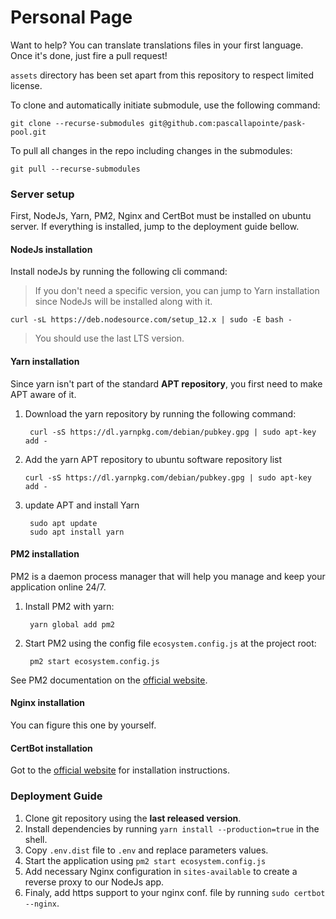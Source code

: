 # Personal Page

Want to help? You can translate translations files in your first language. Once it's done, just fire a pull request!

`assets` directory has been set apart from this repository to respect limited license.

To clone and automatically initiate submodule, use the following command:

    git clone --recurse-submodules git@github.com:pascallapointe/pask-pool.git

To pull all changes in the repo including changes in the submodules:

    git pull --recurse-submodules

### Server setup
First, NodeJs, Yarn, PM2, Nginx and CertBot must be installed on ubuntu server.
If everything is installed, jump to the deployment guide bellow.

#### NodeJs installation
Install nodeJs by running the following cli command:

>If you don't need a specific version, you can jump to Yarn installation since NodeJs will be installed along with it.

    curl -sL https://deb.nodesource.com/setup_12.x | sudo -E bash -

>You should use the last LTS version.

#### Yarn installation
Since yarn isn't part of the standard **APT repository**, you first need to make APT aware of it.

1. Download the yarn repository by running the following command:

        curl -sS https://dl.yarnpkg.com/debian/pubkey.gpg | sudo apt-key add -

2. Add the yarn APT repository to ubuntu software repository list

       curl -sS https://dl.yarnpkg.com/debian/pubkey.gpg | sudo apt-key add -
       
3. update APT and install Yarn

        sudo apt update
        sudo apt install yarn

#### PM2 installation
PM2 is a daemon process manager that will help you manage and keep your application online 24/7.

1. Install PM2 with yarn:

        yarn global add pm2
        
2. Start PM2 using the config file `ecosystem.config.js` at the project root:

        pm2 start ecosystem.config.js
        
See PM2 documentation on the [official website](https://pm2.keymetrics.io/).

#### Nginx installation

You can figure this one by yourself.

#### CertBot installation

Got to the [official website](https://certbot.eff.org/) for installation instructions.

### Deployment Guide
1. Clone git repository using the **last released version**.
2. Install dependencies by running `yarn install --production=true` in the shell.
3. Copy `.env.dist` file to `.env` and replace parameters values.
4. Start the application using `pm2 start ecosystem.config.js`
5. Add necessary Nginx configuration in `sites-available` to create a reverse proxy to our NodeJs app.
6. Finaly, add https support to your nginx conf. file by running `sudo certbot --nginx`.



